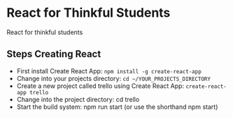 # React for Thinkful Students

React for thinkful students 

## Steps Creating React 

* First install Create React App: ```npm install -g create-react-app```
* Change into your projects directory: ```cd ~/YOUR_PROJECTS_DIRECTORY```
* Create a new project called trello using Create React App: ```create-react-app trello```
* Change into the project directory: cd trello
* Start the build system: npm run start (or use the shorthand npm start)

